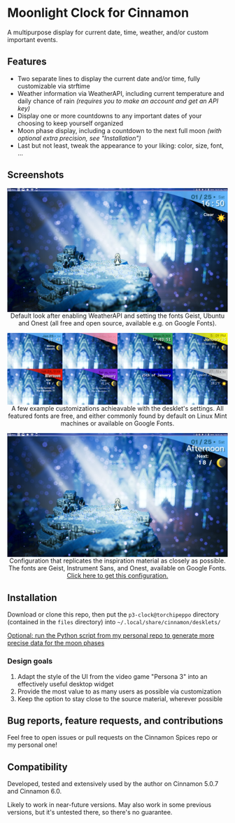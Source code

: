 # Moonlight Clock for Cinnamon

A multipurpose display for current date, time, weather, and/or custom important events.

## Features
- Two separate lines to display the current date and/or time,
  fully customizable via strftime
- Weather information via WeatherAPI,
  including current temperature and daily chance of rain
  *(requires you to make an account and get an API key)*
- Display one or more countdowns to any important dates of your choosing
  to keep yourself organized
- Moon phase display, including a countdown to the next full moon
  *(with optional extra precision, see "Installation")*
- Last but not least, tweak the appearance to your liking: color, size, font, ...

## Screenshots
<!-- TODO must become https://cinnamon-spices.linuxmint.com/git/desklets/<UUID>/<REPO-PATH> -->

<p align="center">
<img src="screenshot.png" width="600" align="middle"><br>
Default look after enabling WeatherAPI and setting the fonts Geist, Ubuntu and Onest (all free and open source, available e.g. on Google Fonts).
</p>

<p align="center">
<img src="assets/screenshot-customization-showcase.png" width="600" align="middle"><br>
A few example customizations achieavable with the desklet's settings. All featured fonts are free, and either commonly found by default on Linux Mint machines or available on Google Fonts.
</p>

<p align="center">
<img src="assets/screenshot-p3-mode.png" width="600" align="middle"><br>
Configuration that replicates the inspiration material as closely as possible. The fonts are Geist, Instrument Sans, and Onest, available on Google Fonts. <a href="https://github.com/torchipeppo/p3-clock-for-cinnamon/tree/master/custom_compendium">Click here to get this configuration.</a>
</p>

## Installation
Download or clone this repo, then put the `p3-clock@torchipeppo` directory
(contained in the `files` directory) into `~/.local/share/cinnamon/desklets/`

[Optional: run the Python script from my personal repo to generate more precise
data for the moon phases](https://github.com/torchipeppo/p3-clock-for-cinnamon/tree/master/lunar_calendar_generation)

### Design goals
1. Adapt the style of the UI from the video game "Persona 3" into an
   effectively useful desktop widget
2. Provide the most value to as many users as possible via customization
3. Keep the option to stay close to the source material, wherever possible

## Bug reports, feature requests, and contributions
Feel free to open issues or pull requests on the Cinnamon Spices repo
or my personal one!

## Compatibility
Developed, tested and extensively used by the author on Cinnamon 5.0.7 and Cinnamon 6.0.

Likely to work in near-future versions. May also work in some previous versions,
but it's untested there, so there's no guarantee.
